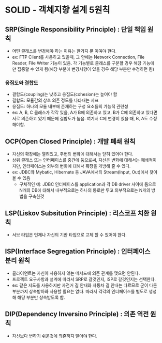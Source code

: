 # SOLID - 객체지향 설계 5원칙

## SRP(Single Responsibility Principle) : 단일 책임 원칙
- 어떤 클래스를 변경해야 하는 이유는 한가지 뿐 이여야 한다.
- ex: FTP Client를 사용하고 있을때, 그 안에는 Network Connection, File Reader, File Writer 기능이 있음. 각 기능별로 클래스를 구분할 경우 해당 기능에만 집중할 수 있게 됨(해당 부분에 변경사항이 있을 경우 해당 부분만 수정하면 됨)
     
### 응집도와 결합도
- 결합도(coupling)는 낮추고 응집도(cohesion)는 높여야 함
- 결합도: 모듈간의 상호 의존 정도를 나타내는 지표
- 응집도: 하나의 모듈 내부에 존재하는 구성 요소들의 기능적 관련성
- ex: A, B, C 클래스가 각각 있을, A가 B에 의존하고 있고, B가 C에 의존하고 있다면 서로 의존하고 있기 때문에 결합도가 높음. 여기서 C에 변경이 있을 때, B, A도 수정해야함.
    
## OCP(Open Closed Principle) : 개발 폐쇄 원칙 
- 자신의 확장에는 열려있고, 주변의 변화에 대해서는 닫혀 있어야 한다.
- 상위 클래스 또는 인터페이스를 중간에 둠으로써, 자신은 변화에 대해서는 폐쇄적이지만, 인터페이스는 외부의 변화에 대해서 확장을 개방해 줄 수 있다.
- ex: JDBC와 Mybatic, HIbernate 등 JAVA에서의 Stream(Input, Out)에서 찾아볼 수 있음
  - 구체적인 예: JDBC 인터페이스를 application과 각 DB driver 사이에 둠으로 N개의 DB에 대해서 내부적으로는 하나의 통로만 두고 외부적으로는 N개의 방법을 구축한것
   
## LSP(Liskov Subsitution Principle) : 리스코프 치환 원칙
- 서브 타입은 언제나 자신의 기반 타입으로 교체 할 수 있어야 한다.

## ISP(Interface Segregation Principle) : 인터페이스 분리 원칙
- 클라이언트는 자신이 사용하지 않는 메서드에 의존 관계를 맺으면 안된다.
- 프로젝트 요구사항과 설계에 따라서 SRP로 갈것인지, ISP로 갈것인지는 선택한다.
- ex: 같은 지도를 사용하지만 자전거 길 안내와 자동차 길 안내는 다르므로 굳이 다른 부분까지 상속받아와 사용할 필요는 없다. 따라서 각각의 인터페이스를 별도로 생성해 해당 부분만 상속받도록 함.
    
## DIP(Dependency Inversino Principle) : 의존 역전 원칙
- 자신보다 변하기 쉬운것에 의존하지 말아야 한다. 
